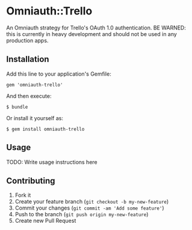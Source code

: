 # Omniauth::Trello

An Omniauth strategy for Trello's OAuth 1.0 authentication. BE WARNED: this is currently in heavy development and should not be used in any production apps.

## Installation

Add this line to your application's Gemfile:

    gem 'omniauth-trello'

And then execute:

    $ bundle

Or install it yourself as:

    $ gem install omniauth-trello

## Usage

TODO: Write usage instructions here

## Contributing

1. Fork it
2. Create your feature branch (`git checkout -b my-new-feature`)
3. Commit your changes (`git commit -am 'Add some feature'`)
4. Push to the branch (`git push origin my-new-feature`)
5. Create new Pull Request
